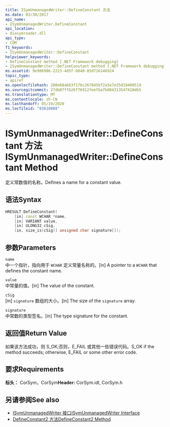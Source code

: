 ```yaml
---
title: ISymUnmanagedWriter::DefineConstant 方法
ms.date: 03/30/2017
api_name:
- ISymUnmanagedWriter.DefineConstant
api_location:
- diasymreader.dll
api_type:
- COM
f1_keywords:
- ISymUnmanagedWriter::DefineConstant
helpviewer_keywords:
- DefineConstant method [.NET Framework debugging]
- ISymUnmanagedWriter::DefineConstant method [.NET Framework debugging]
ms.assetid: 9e986986-2223-4d5f-b040-85d716146924
topic_type:
- apiref
ms.openlocfilehash: 200e68abb3f176c267045bf2a5e7e35d18400519
ms.sourcegitcommit: 27db07ffb26f76912feefba7b884313547410db5
ms.translationtype: MT
ms.contentlocale: zh-CN
ms.lasthandoff: 05/19/2020
ms.locfileid: "83610088"
---
```

# <a name="isymunmanagedwriterdefineconstant-method"></a><span data-ttu-id="56a1b-102">ISymUnmanagedWriter::DefineConstant 方法</span><span class="sxs-lookup"><span data-stu-id="56a1b-102">ISymUnmanagedWriter::DefineConstant Method</span></span>
<span data-ttu-id="56a1b-103">定义常数值的名称。</span><span class="sxs-lookup"><span data-stu-id="56a1b-103">Defines a name for a constant value.</span></span>  
  
## <a name="syntax"></a><span data-ttu-id="56a1b-104">语法</span><span class="sxs-lookup"><span data-stu-id="56a1b-104">Syntax</span></span>  
  
```cpp  
HRESULT DefineConstant(  
    [in] const WCHAR *name,  
    [in] VARIANT value,  
    [in] ULONG32 cSig,  
    [in, size_is(cSig)] unsigned char signature[]);  
```  
  
## <a name="parameters"></a><span data-ttu-id="56a1b-105">参数</span><span class="sxs-lookup"><span data-stu-id="56a1b-105">Parameters</span></span>  
 `name`  
 <span data-ttu-id="56a1b-106">中一个指针，指向用于 `WCHAR` 定义常量名称的。</span><span class="sxs-lookup"><span data-stu-id="56a1b-106">[in] A pointer to a `WCHAR` that defines the constant name.</span></span>  
  
 `value`  
 <span data-ttu-id="56a1b-107">中常量的值。</span><span class="sxs-lookup"><span data-stu-id="56a1b-107">[in] The value of the constant.</span></span>  
  
 `cSig`  
 <span data-ttu-id="56a1b-108">[in] `signature` 数组的大小。</span><span class="sxs-lookup"><span data-stu-id="56a1b-108">[in] The size of the `signature` array.</span></span>  
  
 `signature`  
 <span data-ttu-id="56a1b-109">中常数的类型签名。</span><span class="sxs-lookup"><span data-stu-id="56a1b-109">[in] The type signature for the constant.</span></span>  
  
## <a name="return-value"></a><span data-ttu-id="56a1b-110">返回值</span><span class="sxs-lookup"><span data-stu-id="56a1b-110">Return Value</span></span>  
 <span data-ttu-id="56a1b-111">如果该方法成功，则 S_OK;否则，E_FAIL 或其他一些错误代码。</span><span class="sxs-lookup"><span data-stu-id="56a1b-111">S_OK if the method succeeds; otherwise, E_FAIL or some other error code.</span></span>  
  
## <a name="requirements"></a><span data-ttu-id="56a1b-112">要求</span><span class="sxs-lookup"><span data-stu-id="56a1b-112">Requirements</span></span>  
 <span data-ttu-id="56a1b-113">**标头：** CorSym，CorSym</span><span class="sxs-lookup"><span data-stu-id="56a1b-113">**Header:** CorSym.idl, CorSym.h</span></span>  
  
## <a name="see-also"></a><span data-ttu-id="56a1b-114">另请参阅</span><span class="sxs-lookup"><span data-stu-id="56a1b-114">See also</span></span>

- [<span data-ttu-id="56a1b-115">ISymUnmanagedWriter 接口</span><span class="sxs-lookup"><span data-stu-id="56a1b-115">ISymUnmanagedWriter Interface</span></span>](isymunmanagedwriter-interface.md)
- [<span data-ttu-id="56a1b-116">DefineConstant2 方法</span><span class="sxs-lookup"><span data-stu-id="56a1b-116">DefineConstant2 Method</span></span>](isymunmanagedwriter2-defineconstant2-method.md)
